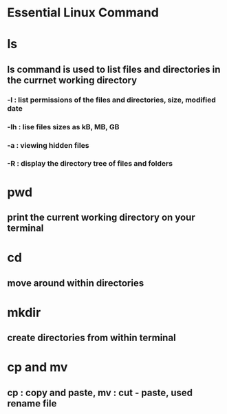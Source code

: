 Essential Linux Command
=======================

# ls
## ls command is used to list files and directories in the currnet working directory
### -l : list permissions of the files and directories, size, modified date
### -lh : lise files sizes as kB, MB, GB
### -a : viewing hidden files
### -R : display the directory tree of files and folders

# pwd
## print the current working directory on your terminal

# cd
## move around within directories

# mkdir
## create directories from within terminal

# cp and mv
## cp : copy and paste, mv : cut - paste, used rename file
